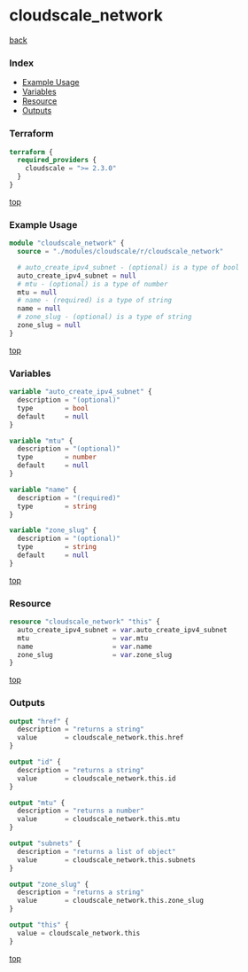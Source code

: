 # cloudscale_network

[back](../cloudscale.md)

### Index

- [Example Usage](#example-usage)
- [Variables](#variables)
- [Resource](#resource)
- [Outputs](#outputs)

### Terraform

```terraform
terraform {
  required_providers {
    cloudscale = ">= 2.3.0"
  }
}
```

[top](#index)

### Example Usage

```terraform
module "cloudscale_network" {
  source = "./modules/cloudscale/r/cloudscale_network"

  # auto_create_ipv4_subnet - (optional) is a type of bool
  auto_create_ipv4_subnet = null
  # mtu - (optional) is a type of number
  mtu = null
  # name - (required) is a type of string
  name = null
  # zone_slug - (optional) is a type of string
  zone_slug = null
}
```

[top](#index)

### Variables

```terraform
variable "auto_create_ipv4_subnet" {
  description = "(optional)"
  type        = bool
  default     = null
}

variable "mtu" {
  description = "(optional)"
  type        = number
  default     = null
}

variable "name" {
  description = "(required)"
  type        = string
}

variable "zone_slug" {
  description = "(optional)"
  type        = string
  default     = null
}
```

[top](#index)

### Resource

```terraform
resource "cloudscale_network" "this" {
  auto_create_ipv4_subnet = var.auto_create_ipv4_subnet
  mtu                     = var.mtu
  name                    = var.name
  zone_slug               = var.zone_slug
}
```

[top](#index)

### Outputs

```terraform
output "href" {
  description = "returns a string"
  value       = cloudscale_network.this.href
}

output "id" {
  description = "returns a string"
  value       = cloudscale_network.this.id
}

output "mtu" {
  description = "returns a number"
  value       = cloudscale_network.this.mtu
}

output "subnets" {
  description = "returns a list of object"
  value       = cloudscale_network.this.subnets
}

output "zone_slug" {
  description = "returns a string"
  value       = cloudscale_network.this.zone_slug
}

output "this" {
  value = cloudscale_network.this
}
```

[top](#index)